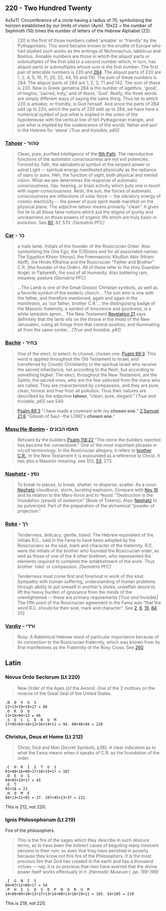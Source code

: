 ## 220 - Two Hundred Twenty
4x5x11. Circumference of a circle having a radius of 70, symbolizing the horizon established by our limits of vision (Ayin). 10x22 = the number of Sephiroth (10) times the number of letters of the Hebrew Alphabet (22).

> 220 is the first of those numbers called 'amiable' or 'friendly' by the Pythagoreans. This word became known to the erudite of Europe who had studied such works as the writings of Nichonachus, Iabblicus and Boetius. Amiable numbers are those in which the aliquot parts or submultiples of the first add to a second number which, in turn, has aliquot parts or submultiples whose sum is the first number. The first pair of amicable numbers is 220 and [284](284). The aliquot parts of 220 are 1, 2, 4, 5, 10, 11, 20, 22, 44, 55 and 110. The sum of these numbers is 284. The aliquot parts of 284 are 1, 2, 3, 71 and 142. The sum of these is 220. Now in Greek gematria 284 is the number of *agathos,* 'good', of *hagios,* 'sacred, holy,' and of *theos,* 'God'. Really, the three words are simply different ways of saying the same thing. Thus tat to which 220 is amiable, or friendly, is God himself. And since the parts of 284 add up to 220, which the parts of 220 add up to 284, we have here a numerical symbol of just what is implied in the union of the hypoteneuse with the vertical line of teh Pythagorean triangle, and just what is implied by the coalescence of the words 'father and son' in the Hebrew for 'stone' *[True and Invisible, p60]*

### [Tahoor](/keys/THVR) - טהור
> Clean, pure, purified Intelligence of the [9th Path](9). The reproductive functions of the automatic consciousness are not evil potencies. Formed by Teth, the alphabetical symbol of the serpent power or astral Light -- spiritual energy manifested physically as the radiance of stars or suns. Heh, the function of sight, both physical and mental vision. What we see determines the response of automatic consciousness. Vav, hearing, or brain activity which puts one in touch with super-consciousness. Resh, the sun, the forces of automatic consciousness are reflections of solar force -- the vibratory energy of cosmic electricity -- the power of pure spirit made manifest on the physical plane. The adjective tahoor means primarily "clean". It gives the lie to all those false notions which put the stigma of ipurity and uncleanness on those powers of organic life which are truly basic in evolution. See [80](80), 87, 570. *[Gematria PFC]*

### [Car](/keys/KR) - כר
> a male lamb. Initials of the founder of the Rosicrucian Order. Also symbolizing the One Ego, the (CR)istos and for all associated names: The Egyption Khoor (Horus), the Freemasonic KhuRun Abiv (Hiram Abiff), the Hindo KRishna and the Rosicrucian "Father and Brother" C.R. (the founder of the Order). All of these refer to the Holy Guardian Angel, in Tiphareth, the soul of all Humanity. Also battering ram, meadow, pasture *[Gematria PFC]*

> ...The Lamb is one of the Great Gnostic Christian symbols, as well as a favorite symbol of the exoteric church... The son who is one with the father, and therefore mentioned, again and again in the manifestos, as 'our father, brother C.R.'... the distinguising badge of the Masonic fraternity, a symbol of innocence and goodness, is a white lambskin apron... The New Testament [Revelation 21](http://biblehub.com/niv/revelation/21.htm) says definitely that the lamb sits on the throne in the midst of the New Jerusalem, ruling all things from that central position, and illuminating all from the same center... *[True and Invisible, p61]*

### [Bachir](/keys/BChIR) - בחיר
> One of the elect, to select; to choose, chosen one. [Psalm 89:3](http://biblehub.com/psalms/89-3.htm). This word is applied throughout the Old Testament to Israel, and transferred by Cnostic Christianity to the spiritual Israel who receive the sacred inheritance, not according to the flesh, but according to something higher. The elect, throughout the New Testament, are the Saints, the sacred ones, who are the few selected from the many who are called. They are characterized by compassion, and they are pure, clean, honest and free from all pollution. Thus their natures are described by the adjective **tahoor**, "clean, pure, elegant." *[True and Invisible, p61]* see 540.

> [Psalm 89:3](http://biblehub.com/psalms/89-3.htm) "I have made a covenant with my **chosen one.**" [2 Samuel 21:6](http://biblehub.com/2_samuel/21-6.htm) "Gibeah of Saul--the LORD's **chosen one.**"

### [Masu Ha-Bonim](/keys/MASV.HBVNIM) - מאסו הבונים
> Refused by the builders [Psalm 118:22](http://biblehub.com/psalms/118-22.htm) "The stone the builders rejected has become the cornerstone." One of the most important phrases in occult terminology. In the Rosicrucian allegory, it refers to [brother C.R.](/keys/KR). In the New Testament it is expounded as a reference to Christ. It has also a Masonic meaning. see 103, [53](53), 273.

### [Naphatz](/keys/NPTz) - נפץ
> To break to pieces, to break, shatter; to disperse, scatter. As a noun: [Nephetz](/keys/NPTz) cloudburst, storm, bursting explosion. Compare with [Key 16](16) and its relation to the Mars-force and to Yesod. "Destruction is the foundation (yesod) of existence" [Book of Tokens]. Also: [Nephatz](/keys/NPTz) to be pulverized. Part of the preparation of the alchemical "powder of projection."

### [Roke](/keys/RK) - רך
> Tenderness, delicacy; gentle, bland. The Hebrew equivalent of the initials R.C., said in the Fama to have been adopted by the Rosicrucians as the seal, mark and character of the fraternity. R.C. were the initials of the brother who founded the Rosicrucian order, as well as those of one of the 4 other brethren, who represented the elements required to complete the establishment of the work. Thus brother 'roke' or compassion. *[Gematria PFC]*

> Tenderness must come first and foremost in work of this kind. Sympathy with human suffering, understanding of human problems through ability to put oneself in another's shoes, unselfish desire to lift the heavy burden of ignorance from the minds of the unenlightened -- these are primary requirements *[True and Invisible]* The fifth point of the Rosicrucian agreement in the Fama was "that the word R.C. should be their seal, mark and character". See [2](2), [6](6), [19](19), [84](84), 312.

### [Vardiy](/keys/VRDI) - ורדי
> Rosy. A Rabbinical Hebrew word of particular importance because of its connection to the Rosicrucian fraternity, which was known from its first manifestoes as the Fraternity of the Rosy Cross. See [260](260).

## Latin

### Novus Ordo Seclorum (Lt 220)
> New Order of the Ages (of the Aeons). One of the 2 mottoes on the reverse of the Great Seal of the United States.

    .N  O  V  U  S
    12+13+19+19+17 = 80
    .O  R  D  O
    13+16+04+13 = 46
    .S  E  C  L  O  R  U  M
    17+05+03+10+13+16+19+11 = 94. 80+46+94 = 220

### Christus, Deus et Home (Lt 212)
> Christ, God and Man [Secret Symbols, p36]. A clear indication as to what the Fama means when it speaks of C.R. as the foundation of the order.

    .C  H  R  I  S  T  U  S
    03+08+16+09+17+18+19+17 = 107
    .D  E  U  S
    04+05+19+17 = 45
    .E  T
    05+18 = 23
    .H  O  M  E
    08+13+11+05 = 37. 107+45+23+37 = 212

This is 212, not 220.

### Ignis Philosophorum (Lt 219)
Fire of the philosophers.

> This is the fire of the sages which they describe in such obscure terms, as to have been the indirect cause of beguiling many innocent persons to their ruin; so even that they have perished in poverty because they know not this fire of the Philosophers. It is the most precious fire that God has created in the earth and has a thousand virtues -- nay, it is so precious that men have averred that the divine power itself works effectually in it. *[Hermetic Museum I, pp. 198-199]*

    .I  G  N  I  S
    09+07+12+09+17 = 54
    .P  H  I  L  O  S  O  P  H  O  R  U  M
    14+08+09+10+13+17+13+14+08+13+16+19+11 = 165. 54+165 = 219

This is 219, not 220.




